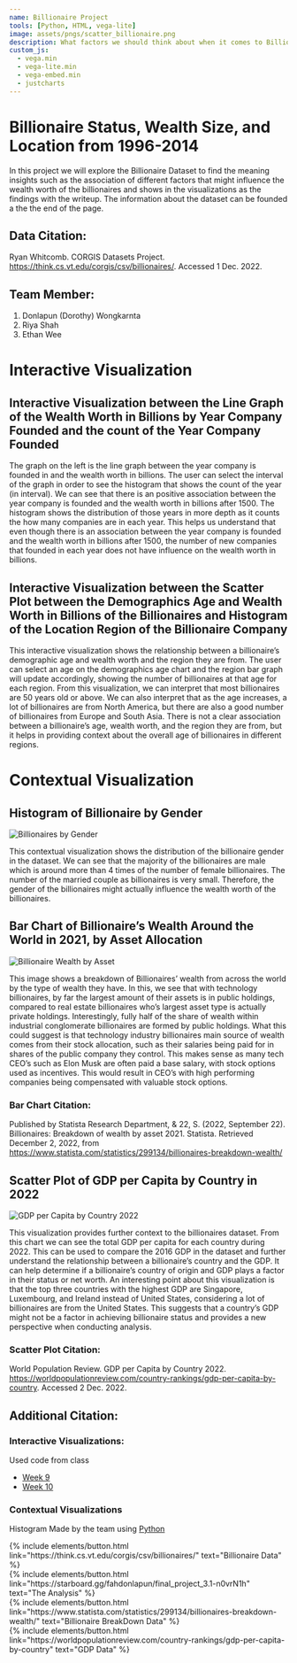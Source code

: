 ```yaml
---
name: Billionaire Project
tools: [Python, HTML, vega-lite]
image: assets/pngs/scatter_billionaire.png
description: What factors we should think about when it comes to Billionaires?
custom_js:
  - vega.min
  - vega-lite.min
  - vega-embed.min
  - justcharts
---
```



# Billionaire Status, Wealth Size, and Location from 1996-2014

In this project we will explore the Billionaire Dataset to find the meaning insights such as the association of different factors that might influence the wealth worth of the billionaires and shows in the visualizations as the findings with the writeup. The information about the dataset can be founded a the the end of the page.

## Data Citation: 
Ryan Whitcomb. CORGIS Datasets Project. https://think.cs.vt.edu/corgis/csv/billionaires/. Accessed 1 Dec. 2022.

## Team Member:
1. Donlapun (Dorothy) Wongkarnta
2. Riya Shah 
3. Ethan Wee

# Interactive Visualization 

## Interactive Visualization between the Line Graph of the Wealth Worth in Billions by Year Company Founded and the count of the Year Company Founded

<vegachart schema-url="{{ site.baseurl }}/assets/json/wealth_worth_year_founded.json" style="width: 100%"></vegachart>

The graph on the left is the line graph between the year company is founded in and the wealth worth in billions. 
The user can select the interval of the graph in order to see the histogram that shows the count of the year (in interval). 
We can see that there is an positive association between the year company is founded and the wealth worth in billions after 1500. 
The histogram shows the distribution of those years in more depth as it counts the how many companies are in each year. 
This helps us understand that even though there is an association between the year company is founded and the wealth worth in billions after 1500, 
the number of new companies that founded in each year does not have influence on the wealth worth in billions.

## Interactive Visualization between the Scatter Plot between the Demographics Age and Wealth Worth in Billions of the Billionaires and Histogram of the Location Region of the Billionaire Company
<vegachart schema-url="{{ site.baseurl }}/assets/json/wealth_worh_age_location.json" style="width: 100%"></vegachart>

This interactive visualization shows the relationship between a billionaire’s demographic age and wealth worth and the region they are from. The user can select an age on the demographics age chart and the region bar graph will update accordingly, showing the number of billionaires at that age for each region. From this visualization, we can interpret that most billionaires are 50 years old or above. We can also interpret that as the age increases, a lot of billionaires are from North America, but there are also a good number of billionaires from Europe and South Asia. There is not a clear association between a billionaire’s age, wealth worth, and the region they are from, but it helps in providing context about the overall age of billionaires in different regions.

# Contextual Visualization

## Histogram of Billionaire by Gender
![Billionaires by Gender](https://raw.githubusercontent.com/Freedom360/Freedom360.github.io/master/assets/pngs/gender_chart.png)

This contextual visualization shows the distribution of the billionaire gender in the dataset. We can see that the majority of the billionaires are male which is around more than 4 times of the number of female billionaires. The number of the married couple as billionaires is very small. Therefore, the gender of the billionaires might actually influence the wealth worth of the billionaires.

## Bar Chart of Billionaire’s Wealth Around the World in 2021, by Asset Allocation
 ![Billionaire Wealth by Asset](https://user-images.githubusercontent.com/73120382/205422632-bf097b81-144a-4da4-b5e2-c8986e730676.png)
 
This image shows a breakdown of Billionaires’ wealth from across the world by the type of wealth they have. In this, we see that with technology billionaires, by far the largest amount of their assets is in public holdings, compared to real estate billionaires who’s largest asset type is actually private holdings. Interestingly, fully half of the share of wealth within industrial conglomerate billionaires are formed by public holdings. What this could suggest is that technology industry billionaires main source of wealth comes from their stock allocation, such as their salaries being paid for in shares of the public company they control. This makes sense as many tech CEO’s such as Elon Musk are often paid a base salary, with stock options used as incentives. This would result in CEO’s with high performing companies being compensated with valuable stock options.

### Bar Chart Citation:
Published by Statista Research Department, & 22, S. (2022, September 22). Billionaires: Breakdown of wealth by asset 2021. Statista. Retrieved December 2, 2022, from https://www.statista.com/statistics/299134/billionaires-breakdown-wealth/

## Scatter Plot of GDP per Capita by Country in 2022

![GDP per Capita by Country 2022](https://github.com/Freedom360/Freedom360.github.io/blob/master/assets/pngs/gdpGraph.png?raw=true)

This visualization provides further context to the billionaires dataset. From this chart we can see the total GDP per capita for each country during 2022. This can be used to compare the 2016 GDP in the dataset and further understand the relationship between a billionaire’s country and the GDP. It can help determine if a billionaire’s country of origin and GDP plays a factor in their status or net worth. An interesting point about this visualization is that the top three countries with the highest GDP are Singapore, Luxembourg, and Ireland instead of United States, considering a lot of billionaires are from the United States. This suggests that a country’s GDP might not be a factor in achieving billionaire status and provides a new perspective when conducting analysis.

### Scatter Plot Citation:
World Population Review. GDP per Capita by Country 2022. https://worldpopulationreview.com/country-rankings/gdp-per-capita-by-country. Accessed 2 Dec. 2022.


## Additional Citation:
### Interactive Visualizations:
Used code from class
- [Week 9](https://starboard.gg/jnaiman/inClass_week09_online_fall2022-noY2U59)
- [Week 10](https://starboard.gg/jnaiman/inClass_week10_online_fall2022-nrSZM7g)
### Contextual Visualizations
Histogram
Made by the team using [Python](https://starboard.gg/rshah257/IS445-final-project-python-nxupkrI)



<div class="left">
{% include elements/button.html link="https://think.cs.vt.edu/corgis/csv/billionaires/" text="Billionaire Data" %}
</div>
<div class="right">
{% include elements/button.html link="https://starboard.gg/fahdonlapun/final_project_3.1-n0vrN1h" text="The Analysis" %}
</div>
<div class="left">
{% include elements/button.html link="https://www.statista.com/statistics/299134/billionaires-breakdown-wealth/" text="Billionaire BreakDown Data" %}
</div>
<div class="left">
{% include elements/button.html link="https://worldpopulationreview.com/country-rankings/gdp-per-capita-by-country" text="GDP Data" %}
</div>
